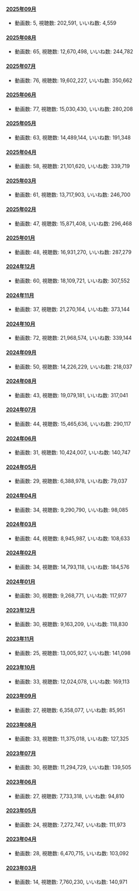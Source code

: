 #### [2025年09月](videos/202509 "wikilink")

-   動画数: 5, 視聴数: 202,591, いいね数: 4,559

#### [2025年08月](videos/202508 "wikilink")

-   動画数: 65, 視聴数: 12,670,498, いいね数: 244,782

#### [2025年07月](videos/202507 "wikilink")

-   動画数: 76, 視聴数: 19,602,227, いいね数: 350,662

#### [2025年06月](videos/202506 "wikilink")

-   動画数: 77, 視聴数: 15,030,430, いいね数: 280,208

#### [2025年05月](videos/202505 "wikilink")

-   動画数: 63, 視聴数: 14,489,144, いいね数: 191,348

#### [2025年04月](videos/202504 "wikilink")

-   動画数: 58, 視聴数: 21,101,620, いいね数: 339,719

#### [2025年03月](videos/202503 "wikilink")

-   動画数: 61, 視聴数: 13,717,903, いいね数: 246,700

#### [2025年02月](videos/202502 "wikilink")

-   動画数: 47, 視聴数: 15,871,408, いいね数: 296,468

#### [2025年01月](videos/202501 "wikilink")

-   動画数: 48, 視聴数: 16,931,270, いいね数: 287,279

#### [2024年12月](videos/202412 "wikilink")

-   動画数: 60, 視聴数: 18,109,721, いいね数: 307,552

#### [2024年11月](videos/202411 "wikilink")

-   動画数: 37, 視聴数: 21,270,164, いいね数: 373,144

#### [2024年10月](videos/202410 "wikilink")

-   動画数: 72, 視聴数: 21,968,574, いいね数: 339,144

#### [2024年09月](videos/202409 "wikilink")

-   動画数: 50, 視聴数: 14,226,229, いいね数: 218,037

#### [2024年08月](videos/202408 "wikilink")

-   動画数: 43, 視聴数: 19,079,181, いいね数: 317,041

#### [2024年07月](videos/202407 "wikilink")

-   動画数: 44, 視聴数: 15,465,636, いいね数: 290,117

#### [2024年06月](videos/202406 "wikilink")

-   動画数: 31, 視聴数: 10,424,007, いいね数: 140,747

#### [2024年05月](videos/202405 "wikilink")

-   動画数: 29, 視聴数: 6,388,978, いいね数: 79,037

#### [2024年04月](videos/202404 "wikilink")

-   動画数: 34, 視聴数: 9,290,790, いいね数: 98,085

#### [2024年03月](videos/202403 "wikilink")

-   動画数: 44, 視聴数: 8,945,987, いいね数: 108,633

#### [2024年02月](videos/202402 "wikilink")

-   動画数: 34, 視聴数: 14,793,118, いいね数: 184,576

#### [2024年01月](videos/202401 "wikilink")

-   動画数: 30, 視聴数: 9,268,771, いいね数: 117,977

#### [2023年12月](videos/202312 "wikilink")

-   動画数: 30, 視聴数: 9,163,209, いいね数: 118,830

#### [2023年11月](videos/202311 "wikilink")

-   動画数: 25, 視聴数: 13,005,927, いいね数: 141,098

#### [2023年10月](videos/202310 "wikilink")

-   動画数: 33, 視聴数: 12,024,078, いいね数: 169,113

#### [2023年09月](videos/202309 "wikilink")

-   動画数: 27, 視聴数: 6,358,077, いいね数: 85,951

#### [2023年08月](videos/202308 "wikilink")

-   動画数: 33, 視聴数: 11,375,018, いいね数: 127,325

#### [2023年07月](videos/202307 "wikilink")

-   動画数: 30, 視聴数: 11,294,729, いいね数: 139,505

#### [2023年06月](videos/202306 "wikilink")

-   動画数: 27, 視聴数: 7,733,318, いいね数: 94,810

#### [2023年05月](videos/202305 "wikilink")

-   動画数: 24, 視聴数: 7,272,747, いいね数: 111,973

#### [2023年04月](videos/202304 "wikilink")

-   動画数: 28, 視聴数: 6,470,715, いいね数: 103,092

#### [2023年03月](videos/202303 "wikilink")

-   動画数: 14, 視聴数: 7,760,230, いいね数: 140,971

